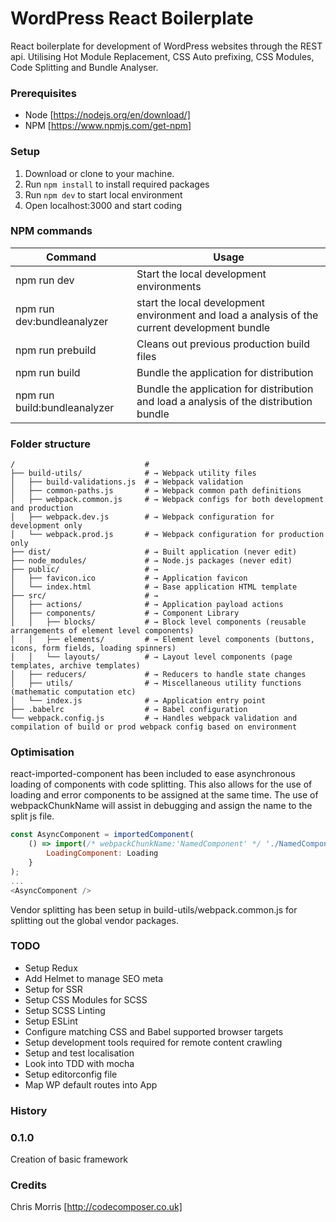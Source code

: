 # WordPress React Boilerplate
React boilerplate for development of WordPress websites through the REST api. Utilising Hot Module Replacement, CSS Auto prefixing, CSS Modules, Code Splitting and Bundle Analyser.

### Prerequisites

* Node [https://nodejs.org/en/download/]
* NPM [https://www.npmjs.com/get-npm]

### Setup

1. Download or clone to your machine.
2. Run `npm install` to install required packages
2. Run `npm dev` to start local environment
3. Open localhost:3000 and start coding

### NPM commands
Command  | Usage
------------- | -------------
npm run dev | Start the local development environments
npm run dev:bundleanalyzer | start the local development environment and load a analysis of the current development bundle
npm run prebuild | Cleans out previous production build files
npm run build | Bundle the application for distribution
npm run build:bundleanalyzer | Bundle the application for distribution and load a analysis of the distribution bundle

### Folder structure

```shell
/                             #
├── build-utils/              # → Webpack utility files
│   ├── build-validations.js  # → Webpack validation
│   ├── common-paths.js       # → Webpack common path definitions
│   ├── webpack.common.js     # → Webpack configs for both development and production
│   ├── webpack.dev.js        # → Webpack configuration for development only
│   └── webpack.prod.js       # → Webpack configuration for production only
├── dist/                     # → Built application (never edit)
├── node_modules/             # → Node.js packages (never edit)
├── public/                   # →
│   ├── favicon.ico           # → Application favicon
│   └── index.html            # → Base application HTML template
├── src/                      # →
│   ├── actions/              # → Application payload actions
│   ├── components/           # → Component Library
│   │   ├── blocks/           # → Block level components (reusable arrangements of element level components)
│   │   ├── elements/         # → Element level components (buttons, icons, form fields, loading spinners)
│   │   └── layouts/          # → Layout level components (page templates, archive templates)
│   ├── reducers/             # → Reducers to handle state changes
│   ├── utils/                # → Miscellaneous utility functions (mathematic computation etc)
│   └── index.js              # → Application entry point
├── .babelrc                  # → Babel configuration
└── webpack.config.js         # → Handles webpack validation and compilation of build or prod webpack config based on environment
```

### Optimisation

react-imported-component has been included to ease asynchronous loading of components with code splitting. This also allows for the use of loading and error components to be assigned at the same time. The use of webpackChunkName will assist in debugging and assign the name to the split js file.
```javaScript
const AsyncComponent = importedComponent(
    () => import(/* webpackChunkName:'NamedComponent' */ './NamedComponent'), {
        LoadingComponent: Loading
    }
);
...
<AsyncComponent />
```

Vendor splitting has been setup in build-utils/webpack.common.js for splitting out the global vendor packages.

### TODO

* Setup Redux
* Add Helmet to manage SEO meta
* Setup for SSR
* Setup CSS Modules for SCSS
* Setup SCSS Linting
* Setup ESLint
* Configure matching CSS and Babel supported browser targets
* Setup development tools required for remote content crawling
* Setup and test localisation
* Look into TDD with mocha
* Setup editorconfig file
* Map WP default routes into App

### History

### 0.1.0
Creation of basic framework

### Credits

Chris Morris [http://codecomposer.co.uk]
